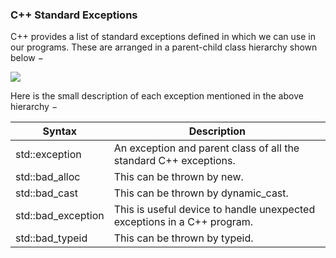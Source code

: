 ### C++ Standard Exceptions
C++ provides a list of standard exceptions defined in <exception> which we can use in our programs. These are arranged in a parent-child class hierarchy shown below −

![](https://www.tutorialspoint.com/cplusplus/images/cpp_exceptions.jpg)

Here is the small description of each exception mentioned in the above hierarchy −

| Syntax      | Description           |
| ----------- | --------------------- |
| std::exception      |An exception and parent class of all the standard C++ exceptions.                |
| std::bad_alloc   | This can be thrown by new.                  |
| std::bad_cast    | This can be thrown by dynamic_cast. |
| std::bad_exception |This is useful device to handle unexpected exceptions in a C++ program. |
| std::bad_typeid | This can be thrown by typeid. |




